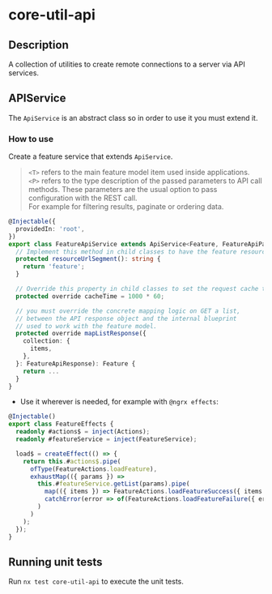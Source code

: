 # core-util-api

## Description

A collection of utilities to create remote connections to a server via API services.

## APIService

The `ApiService` is an abstract class so in order to use it you must extend it.

### How to use

Create a feature service that extends `ApiService`.

> `<T>` refers to the main feature model item used inside applications.  
> `<P>` refers to the type description of the passed parameters to API call methods. These parameters are the usual option to pass configuration with the REST call.  
> For example for filtering results, paginate or ordering data.

```typescript
@Injectable({
  providedIn: 'root',
})
export class FeatureApiService extends ApiService<Feature, FeatureApiParams> {
  // Implement this method in child classes to have the feature resource URL segment name.
  protected resourceUrlSegment(): string {
    return 'feature';
  }

  // Override this property in child classes to set the request cache time.
  protected override cacheTime = 1000 * 60;

  // you must override the concrete mapping logic on GET a list,
  // between the API response object and the internal blueprint
  // used to work with the feature model.
  protected override mapListResponse({
    collection: {
      items,
    },
  }: FeatureApiResponse): Feature {
    return ...
  }
}

```

- Use it wherever is needed, for example with `@ngrx effects`:

```typescript
@Injectable()
export class FeatureEffects {
  readonly #actions$ = inject(Actions);
  readonly #featureService = inject(FeatureService);

  load$ = createEffect(() => {
    return this.#actions$.pipe(
      ofType(FeatureActions.loadFeature),
      exhaustMap(({ params }) =>
        this.#featureService.getList(params).pipe(
          map(({ items }) => FeatureActions.loadFeatureSuccess({ items })),
          catchError(error => of(FeatureActions.loadFeatureFailure({ error })))
        )
      )
    );
  });
}
```

## Running unit tests

Run `nx test core-util-api` to execute the unit tests.
